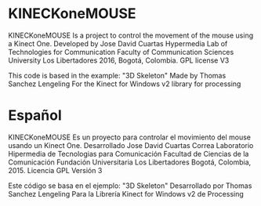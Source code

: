 # KINECKoneMOUSE

KINECKoneMOUSE Is a project to control the movement of the mouse using a Kinect One.
Developed by Jose David Cuartas
Hypermedia Lab of Technologies for Communication
Faculty of Communication Sciences
University Los Libertadores
2016, Bogotá, Colombia.
GPL license V3

This code is based in the example: "3D Skeleton" 
Made by Thomas Sanchez Lengeling
For the Kinect for Windows v2 library for processing

# Español

KINECKoneMOUSE Es un proyecto para controlar el movimiento del mouse usando un Kinect One.
Desarrollado Jose David Cuartas Correa
Laboratorio Hipermedia de Tecnologias para Comunicación
Facultad de Ciencias de la Comunicación
Fundación Universitaria Los Libertadores
Bogotá, Colombia, 2015.
Licencia GPL Versión 3 

Este código se basa en el ejemplo: "3D Skeleton" 
Desarrollado por Thomas Sanchez Lengeling
Para la Librería Kinect for Windows v2 de Processing
